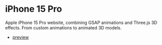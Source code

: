# iPhone 15 Pro

Apple iPhone 15 Pro website, combining GSAP animations and Three.js 3D effects. From custom animations to animated 3D models.

- [preview](https://iphone-15-pro-eosin.vercel.app/)

